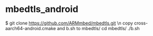 # mbedtls_android
$ git clone https://github.com/ARMmbed/mbedtls.git \n
copy cross-aarch64-android.cmake and b.sh  to mbedtls/
cd mbedtls/
./b.sh
